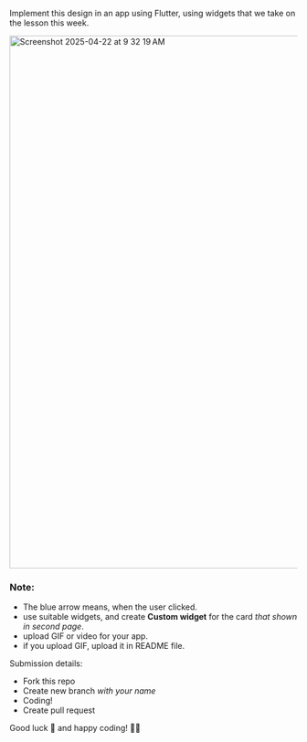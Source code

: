 Implement this design in an app using Flutter, using widgets that we take on the lesson this week.

<img width="934" alt="Screenshot 2025-04-22 at 9 32 19 AM" src="https://github.com/user-attachments/assets/d927e50b-59dc-445a-96c5-965ebb402d16" />

### Note:
- The blue arrow means, when the user clicked.
- use suitable widgets, and create **Custom widget** for the card *that shown in second page*.
- upload GIF or video for your app.
- if you upload GIF, upload it in README file.

Submission details:
- Fork this repo
- Create new branch *with your name*
- Coding!
- Create pull request

Good luck 🚀 and happy coding! 🧑‍💻

